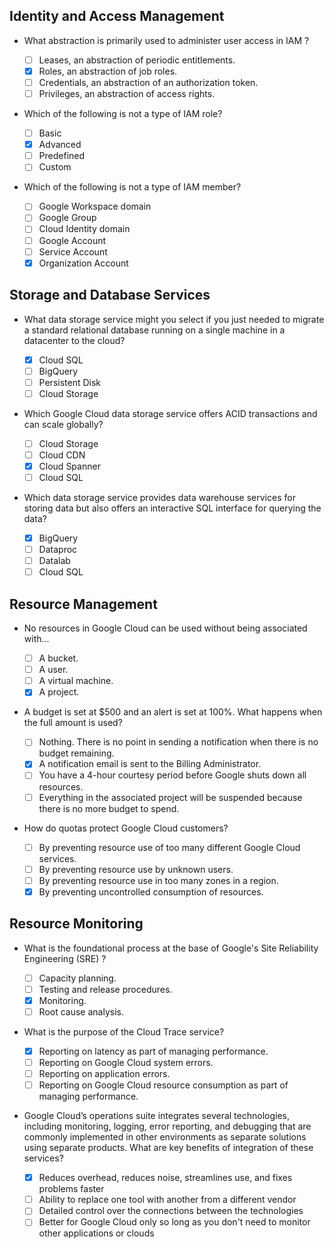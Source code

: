 ## Identity and Access Management
- What abstraction is primarily used to administer user access in IAM ?

  * [ ] Leases, an abstraction of periodic entitlements.
  * [x] Roles, an abstraction of job roles.
  * [ ] Credentials, an abstraction of an authorization token.
  * [ ] Privileges, an abstraction of access rights.

- Which of the following is not a type of IAM role?

  * [ ] Basic
  * [x] Advanced
  * [ ] Predefined
  * [ ] Custom

- Which of the following is not a type of IAM member?

  * [ ] Google Workspace domain
  * [ ] Google Group
  * [ ] Cloud Identity domain
  * [ ] Google Account
  * [ ] Service Account
  * [x] Organization Account

## Storage and Database Services
- What data storage service might you select if you just needed to migrate a standard relational database running on a single machine in a datacenter to the cloud?

  * [x] Cloud SQL
  * [ ] BigQuery
  * [ ] Persistent Disk
  * [ ] Cloud Storage

- Which Google Cloud data storage service offers ACID transactions and can scale globally?

  * [ ] Cloud Storage
  * [ ] Cloud CDN
  * [x] Cloud Spanner
  * [ ] Cloud SQL

- Which data storage service provides data warehouse services for storing data but also offers an interactive SQL interface for querying the data?

  * [x] BigQuery
  * [ ] Dataproc
  * [ ] Datalab
  * [ ] Cloud SQL

## Resource Management
- No resources in Google Cloud can be used without being associated with...

  * [ ] A bucket.
  * [ ] A user.
  * [ ] A virtual machine.
  * [x] A project.

- A budget is set at $500 and an alert is set at 100%. What happens when the full amount is used?

  * [ ] Nothing. There is no point in sending a notification when there is no budget remaining.
  * [x] A notification email is sent to the Billing Administrator.
  * [ ] You have a 4-hour courtesy period before Google shuts down all resources.
  * [ ] Everything in the associated project will be suspended because there is no more budget to spend.

- How do quotas protect Google Cloud customers?

  * [ ] By preventing resource use of too many different Google Cloud services.
  * [ ] By preventing resource use by unknown users.
  * [ ] By preventing resource use in too many zones in a region.
  * [x] By preventing uncontrolled consumption of resources.

## Resource Monitoring
- What is the foundational process at the base of Google's Site Reliability Engineering (SRE) ?

  * [ ] Capacity planning.
  * [ ] Testing and release procedures.
  * [x] Monitoring.
  * [ ] Root cause analysis.

- What is the purpose of the Cloud Trace service?

  * [x] Reporting on latency as part of managing performance.
  * [ ] Reporting on Google Cloud system errors.
  * [ ] Reporting on application errors.
  * [ ] Reporting on Google Cloud resource consumption as part of managing performance.

- Google Cloud’s operations suite integrates several technologies, including monitoring, logging, error reporting, and debugging that are commonly implemented in other environments as separate solutions using separate products. What are key benefits of integration of these services?

  * [x] Reduces overhead, reduces noise, streamlines use, and fixes problems faster
  * [ ] Ability to replace one tool with another from a different vendor
  * [ ] Detailed control over the connections between the technologies
  * [ ] Better for Google Cloud only so long as you don't need to monitor other applications or clouds
